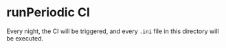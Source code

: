 # runPeriodic CI 

Every night, the CI will be triggered, and every `.ini` file in this directory will be executed.